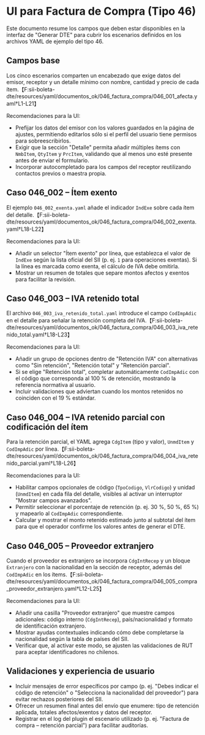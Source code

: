 # UI para Factura de Compra (Tipo 46)

Este documento resume los campos que deben estar disponibles en la interfaz de "Generar DTE" para cubrir los escenarios definidos en los archivos YAML de ejemplo del tipo 46.

## Campos base

Los cinco escenarios comparten un encabezado que exige datos del emisor, receptor y un detalle mínimo con nombre, cantidad y precio de cada ítem.【F:sii-boleta-dte/resources/yaml/documentos_ok/046_factura_compra/046_001_afecta.yaml†L1-L21】

Recomendaciones para la UI:

- Prefijar los datos del emisor con los valores guardados en la página de ajustes, permitiendo editarlos sólo si el perfil del usuario tiene permisos para sobreescribirlos.
- Exigir que la sección "Detalle" permita añadir múltiples ítems con `NmbItem`, `QtyItem` y `PrcItem`, validando que al menos uno esté presente antes de enviar el formulario.
- Incorporar autocompletado para los campos del receptor reutilizando contactos previos o maestra propia.

## Caso 046_002 – Ítem exento

El ejemplo `046_002_exenta.yaml` añade el indicador `IndExe` sobre cada ítem del detalle.【F:sii-boleta-dte/resources/yaml/documentos_ok/046_factura_compra/046_002_exenta.yaml†L18-L22】

Recomendaciones para la UI:

- Añadir un selector "Ítem exento" por línea, que establezca el valor de `IndExe` según la lista oficial del SII (p. ej. `1` para operaciones exentas). Si la línea es marcada como exenta, el cálculo de IVA debe omitirla.
- Mostrar un resumen de totales que separe montos afectos y exentos para facilitar la revisión.

## Caso 046_003 – IVA retenido total

El archivo `046_003_iva_retenido_total.yaml` introduce el campo `CodImpAdic` en el detalle para señalar la retención completa del IVA.【F:sii-boleta-dte/resources/yaml/documentos_ok/046_factura_compra/046_003_iva_retenido_total.yaml†L18-L23】

Recomendaciones para la UI:

- Añadir un grupo de opciones dentro de "Retención IVA" con alternativas como "Sin retención", "Retención total" y "Retención parcial".
- Si se elige "Retención total", completar automáticamente `CodImpAdic` con el código que corresponda al 100 % de retención, mostrando la referencia normativa al usuario.
- Incluir validaciones que adviertan cuando los montos retenidos no coinciden con el 19 % estándar.

## Caso 046_004 – IVA retenido parcial con codificación del ítem

Para la retención parcial, el YAML agrega `CdgItem` (tipo y valor), `UnmdItem` y `CodImpAdic` por línea.【F:sii-boleta-dte/resources/yaml/documentos_ok/046_factura_compra/046_004_iva_retenido_parcial.yaml†L18-L26】

Recomendaciones para la UI:

- Habilitar campos opcionales de código (`TpoCodigo`, `VlrCodigo`) y unidad (`UnmdItem`) en cada fila del detalle, visibles al activar un interruptor "Mostrar campos avanzados".
- Permitir seleccionar el porcentaje de retención (p. ej. 30 %, 50 %, 65 %) y mapearlo al `CodImpAdic` correspondiente.
- Calcular y mostrar el monto retenido estimado junto al subtotal del ítem para que el operador confirme los valores antes de generar el DTE.

## Caso 046_005 – Proveedor extranjero

Cuando el proveedor es extranjero se incorpora `CdgIntRecep` y un bloque `Extranjero` con la nacionalidad en la sección de receptor, además del `CodImpAdic` en los ítems.【F:sii-boleta-dte/resources/yaml/documentos_ok/046_factura_compra/046_005_compra_proveedor_extranjero.yaml†L12-L25】

Recomendaciones para la UI:

- Añadir una casilla "Proveedor extranjero" que muestre campos adicionales: código interno (`CdgIntRecep`), país/nacionalidad y formato de identificación extranjero.
- Mostrar ayudas contextuales indicando cómo debe completarse la nacionalidad según la tabla de países del SII.
- Verificar que, al activar este modo, se ajusten las validaciones de RUT para aceptar identificadores no chilenos.

## Validaciones y experiencia de usuario

- Incluir mensajes de error específicos por campo (p. ej. "Debes indicar el código de retención" o "Selecciona la nacionalidad del proveedor") para evitar rechazos posteriores del SII.
- Ofrecer un resumen final antes del envío que enumere: tipo de retención aplicada, totales afectos/exentos y datos del receptor.
- Registrar en el log del plugin el escenario utilizado (p. ej. "Factura de compra – retención parcial") para facilitar auditorías.
